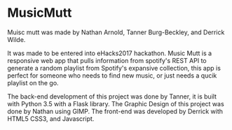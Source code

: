 # MusicMutt

Muisc mutt was made by Nathan Arnold, Tanner Burg-Beckley, and Derrick Wilde.

It was made to be entered into eHacks2017 hackathon. Music Mutt is a responsive web app that pulls information from spotify's REST API 
to generate a random playlist from Spotify's expansive collection, this app is perfect for someone who needs to find new music, or just 
needs a qucik playlist on the go.

The back-end development of this project was done by Tanner, it is built with Python 3.5 with a Flask library. The Graphic 
Design of this project was done by Nathan using GIMP. The front-end was developed by Derrick with HTML5 CSS3, and Javascript.

